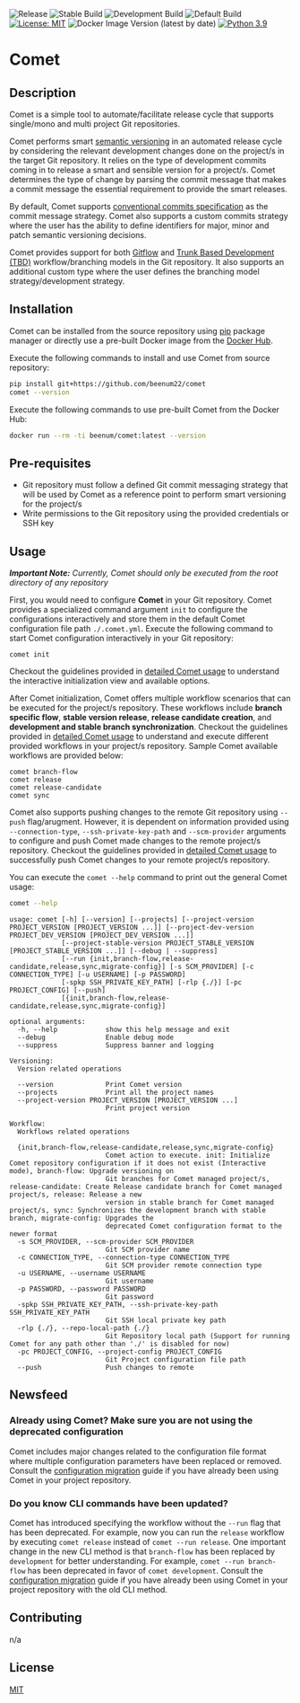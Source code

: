 ![Release](https://github.com/beenum22/comet/workflows/Release/badge.svg?event=workflow_dispatch)
![Stable Build](https://github.com/beenum22/comet/workflows/Stable%20Branch/badge.svg?branch=master)
![Development Build](https://github.com/beenum22/comet/workflows/Development%20Branch/badge.svg?branch=develop)
![Default Build](https://github.com/beenum22/comet/workflows/Default%20Branch/badge.svg)
[![License: MIT](https://img.shields.io/badge/License-MIT-yellow.svg)](https://opensource.org/licenses/MIT)
![Docker Image Version (latest by date)](https://img.shields.io/docker/v/beenum/comet)
[![Python 3.9](https://img.shields.io/badge/python-3.9-blue.svg)](https://www.python.org/downloads/release/python-390/)

# Comet

## Description
Comet is a simple tool to automate/facilitate release cycle that supports single/mono and multi project Git repositories.

Comet performs smart [semantic versioning](https://semver.org/) in an automated release cycle by considering the relevant development changes 
done on the project/s in the target Git repository. It relies on the type of development commits coming in to release 
a smart and sensible version for a project/s. Comet determines the type of change by parsing the commit message that makes
a commit message the essential requirement to provide the smart releases.

By default, Comet supports [conventional commits specification](https://www.conventionalcommits.org/en/v1.0.0/) as the 
commit message strategy. Comet also supports a custom commits strategy where the user has the ability to define 
identifiers for major, minor and patch semantic versioning decisions.

Comet provides support for both [Gitflow](https://www.atlassian.com/git/tutorials/comparing-workflows/gitflow-workflow) 
and [Trunk Based Development (TBD)](https://trunkbaseddevelopment.com/) workflow/branching models in the Git repository. 
It also supports an additional custom type where the user defines the branching model strategy/development strategy.

## Installation

Comet can be installed from the source repository using [pip](https://pip.pypa.io/en/stable/) package manager or 
directly use a pre-built Docker image from the [Docker Hub](https://hub.docker.com/repository/docker/beenum/comet).

Execute the following commands to install and use Comet from source repository:
```bash
pip install git+https://github.com/beenum22/comet
comet --version
```

Execute the following commands to use pre-built Comet from the Docker Hub:
```bash
docker run --rm -ti beenum/comet:latest --version
```

## Pre-requisites
* Git repository must follow a defined Git commit messaging strategy that will be used by Comet as a reference point to
  perform smart versioning for the project/s
* Write permissions to the Git repository using the provided credentials or SSH key

## Usage

***Important Note:** Currently, Comet should only be executed from the root directory of any repository*

First, you would need to configure **Comet** in your Git repository. Comet provides a specialized command argument `init` 
to configure the configurations interactively and store them in the default Comet configuration file path `./.comet.yml`. 
Execute the following command to start Comet configuration interactively in your Git repository:

```commandline
comet init
```

Checkout the guidelines provided in [detailed Comet usage](./docs/usage.md#Interactive-Initialization) to understand 
the interactive initialization view and available options.

After Comet initialization, Comet offers multiple workflow scenarios that can be executed for the project/s repository. 
These workflows include **branch specific flow**, **stable version release**, **release candidate creation**, and 
**development and stable branch synchronization**. Checkout the guidelines provided in
[detailed Comet usage](./docs/usage.md#Workflows) to understand and execute different provided workflows in your 
project/s repository. Sample Comet available workflows are provided below: 

```commandline
comet branch-flow
comet release
comet release-candidate
comet sync
```

Comet also supports pushing changes to the remote Git repository using `--push` flag/arugment. However, it is dependent 
on information provided using `--connection-type`, `--ssh-private-key-path` and `--scm-provider` arguments to configure
and push Comet made changes to the remote project/s repository. Checkout the guidelines provided in 
[detailed Comet usage](./docs/usage.md#Push-to-Remote-Repository) to successfully push Comet changes to your remote 
project/s repository.

You can execute the `comet --help` command to print out the general Comet usage:
```bash
comet --help
```

```console
usage: comet [-h] [--version] [--projects] [--project-version PROJECT_VERSION [PROJECT_VERSION ...]] [--project-dev-version PROJECT_DEV_VERSION [PROJECT_DEV_VERSION ...]]
             [--project-stable-version PROJECT_STABLE_VERSION [PROJECT_STABLE_VERSION ...]] [--debug | --suppress]
             [--run {init,branch-flow,release-candidate,release,sync,migrate-config}] [-s SCM_PROVIDER] [-c CONNECTION_TYPE] [-u USERNAME] [-p PASSWORD]
             [-spkp SSH_PRIVATE_KEY_PATH] [-rlp {./}] [-pc PROJECT_CONFIG] [--push]
             [{init,branch-flow,release-candidate,release,sync,migrate-config}]

optional arguments:
  -h, --help            show this help message and exit
  --debug               Enable debug mode
  --suppress            Suppress banner and logging

Versioning:
  Version related operations

  --version             Print Comet version
  --projects            Print all the project names
  --project-version PROJECT_VERSION [PROJECT_VERSION ...]
                        Print project version

Workflow:
  Workflows related operations

  {init,branch-flow,release-candidate,release,sync,migrate-config}
                        Comet action to execute. init: Initialize Comet repository configuration if it does not exist (Interactive mode), branch-flow: Upgrade versioning on
                        Git branches for Comet managed project/s, release-candidate: Create Release candidate branch for Comet managed project/s, release: Release a new
                        version in stable branch for Comet managed project/s, sync: Synchronizes the development branch with stable branch, migrate-config: Upgrades the
                        deprecated Comet configuration format to the newer format
  -s SCM_PROVIDER, --scm-provider SCM_PROVIDER
                        Git SCM provider name
  -c CONNECTION_TYPE, --connection-type CONNECTION_TYPE
                        Git SCM provider remote connection type
  -u USERNAME, --username USERNAME
                        Git username
  -p PASSWORD, --password PASSWORD
                        Git password
  -spkp SSH_PRIVATE_KEY_PATH, --ssh-private-key-path SSH_PRIVATE_KEY_PATH
                        Git SSH local private key path
  -rlp {./}, --repo-local-path {./}
                        Git Repository local path (Support for running Comet for any path other than './' is disabled for now)
  -pc PROJECT_CONFIG, --project-config PROJECT_CONFIG
                        Git Project configuration file path
  --push                Push changes to remote
```

## Newsfeed
### Already using Comet? Make sure you are not using the deprecated configuration
Comet includes major changes related to the configuration file format where multiple configuration parameters have been
replaced or removed. Consult the [configuration migration](./docs/usage.md#Upgrade-Deprecated-Configuration) guide if 
you have already been using Comet in your project repository.

### Do you know CLI commands have been updated? 
Comet has introduced specifying the workflow without the `--run` flag that has been deprecated. For example, now you can 
run the `release` workflow by executing `comet release` instead of `comet --run release`.
One important change in the new CLI method is that `branch-flow` has been replaced by `development` for better 
understanding. For example, `comet --run branch-flow` has been deprecated in favor of `comet development`.
Consult the [configuration migration](./docs/usage.md#Upgrade-Deprecated-Configuration) guide if you have already been 
using Comet in your project repository with the old CLI method.

## Contributing
n/a

## License
[MIT](https://choosealicense.com/licenses/mit/)